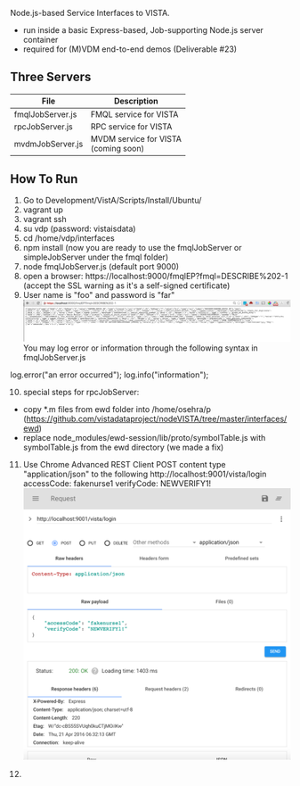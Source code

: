Node.js-based Service Interfaces to VISTA.
  * run inside a basic Express-based, Job-supporting Node.js server container
  * required for (M)VDM end-to-end demos (Deliverable #23)

## Three Servers
File | Description
--- | --- 
fmqlJobServer.js | FMQL service for VISTA
rpcJobServer.js | RPC service for VISTA
mvdmJobServer.js | MVDM service for VISTA <br> (coming soon)

## How To Run
1. Go to Development/VistA/Scripts/Install/Ubuntu/  
2. vagrant up
3. vagrant ssh
4. su vdp  (password: vistaisdata) 
5. cd /home/vdp/interfaces
6. npm install   (now you are ready to use the fmqlJobServer or simpleJobServer under the fmql folder)
7. node fmqlJobServer.js (default port 9000)
8. open a browser: https://localhost:9000/fmqlEP?fmql=DESCRIBE%202-1  (accept the SSL warning as it's a self-signed certificate)
9. User name is "foo" and password is "far"
![Schema Opener](/interfaces/images/sslDescribe.png?raw=true)
You may log error or information through the following syntax in fmqlJobServer.js

log.error("an error occurred");
log.info("information");      

10. special steps for rpcJobServer:
   * copy *.m files from ewd folder into /home/osehra/p (https://github.com/vistadataproject/nodeVISTA/tree/master/interfaces/ewd)
   * replace node_modules/ewd-session/lib/proto/symbolTable.js with symbolTable.js from the ewd directory (we made a fix)
11. Use Chrome Advanced REST Client POST content type "application/json" to the following http://localhost:9001/vista/login
 accessCode: fakenurse1
 verifyCode: NEWVERIFY1!
![RPC JOB](/interfaces/images/ChromeAdvancedRESTClient.png?raw=true)

12. 
   
